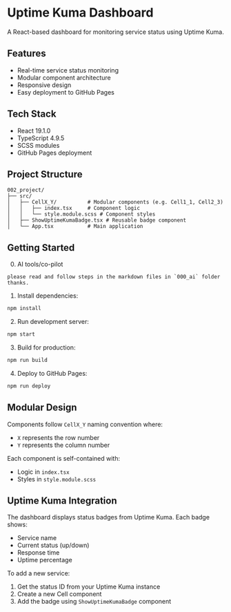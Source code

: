 # Uptime Kuma Dashboard

A React-based dashboard for monitoring service status using Uptime Kuma.

## Features

- Real-time service status monitoring
- Modular component architecture
- Responsive design
- Easy deployment to GitHub Pages

## Tech Stack

- React 19.1.0
- TypeScript 4.9.5
- SCSS modules
- GitHub Pages deployment

## Project Structure

```tree
002_project/
├── src/
│   ├── CellX_Y/          # Modular components (e.g. Cell1_1, Cell2_3)
│   │   ├── index.tsx     # Component logic
│   │   └── style.module.scss # Component styles
│   ├── ShowUptimeKumaBadge.tsx # Reusable badge component
│   └── App.tsx           # Main application
```

## Getting Started

0. AI tools/co-pilot

```prompt
please read and follow steps in the markdown files in `000_ai` folder thanks.
```

1. Install dependencies:

```bash
npm install
```

2. Run development server:

```bash
npm start
```

3. Build for production:

```bash
npm run build
```

4. Deploy to GitHub Pages:

```bash
npm run deploy
```

## Modular Design

Components follow `CellX_Y` naming convention where:

- `X` represents the row number
- `Y` represents the column number

Each component is self-contained with:

- Logic in `index.tsx`
- Styles in `style.module.scss`

## Uptime Kuma Integration

The dashboard displays status badges from Uptime Kuma. Each badge shows:

- Service name
- Current status (up/down)
- Response time
- Uptime percentage

To add a new service:

1. Get the status ID from your Uptime Kuma instance
2. Create a new Cell component
3. Add the badge using `ShowUptimeKumaBadge` component
